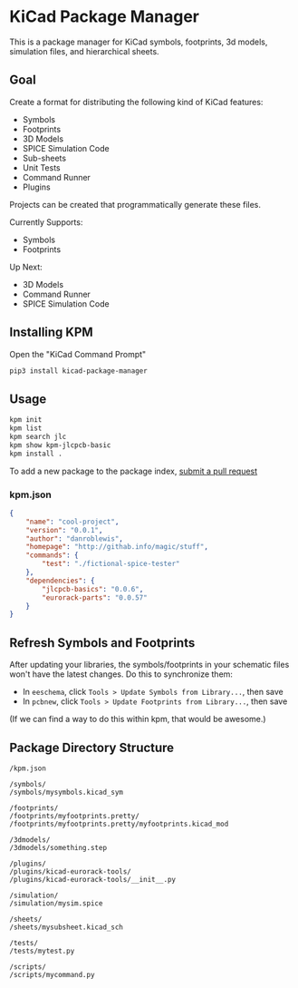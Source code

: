 # KiCad Package Manager


This is a package manager for KiCad symbols, footprints, 3d models, simulation files, and hierarchical sheets.



Goal
----

Create a format for distributing the following kind of KiCad features:

* Symbols
* Footprints
* 3D Models
* SPICE Simulation Code
* Sub-sheets
* Unit Tests
* Command Runner
* Plugins

Projects can be created that programmatically generate these files.

Currently Supports:

* Symbols
* Footprints

Up Next:

* 3D Models
* Command Runner
* SPICE Simulation Code



Installing KPM
--------------

Open the "KiCad Command Prompt"

```bash
pip3 install kicad-package-manager
```



Usage
-----

```bash
kpm init
kpm list
kpm search jlc
kpm show kpm-jlcpcb-basic
kpm install .
```

To add a new package to the package index, [submit a pull request](https://github.com/danroblewis/kicad-package-index)


### kpm.json
```json
{
	"name": "cool-project",
	"version": "0.0.1",
	"author": "danroblewis",
	"homepage": "http://githab.info/magic/stuff",
	"commands": {
		"test": "./fictional-spice-tester"
	},
	"dependencies": {
		"jlcpcb-basics": "0.0.6",
		"eurorack-parts": "0.0.57"
	}
}
```



Refresh Symbols and Footprints
------------------------------

After updating your libraries, the symbols/footprints in your schematic files won't have the latest changes. Do this to synchronize them:

* In `eeschema`, click `Tools > Update Symbols from Library...`, then save
* In `pcbnew`, click `Tools > Update Footprints from Library...`, then save

(If we can find a way to do this within kpm, that would be awesome.)



Package Directory Structure
---------------------------
```
/kpm.json

/symbols/
/symbols/mysymbols.kicad_sym

/footprints/
/footprints/myfootprints.pretty/
/footprints/myfootprints.pretty/myfootprints.kicad_mod

/3dmodels/
/3dmodels/something.step

/plugins/
/plugins/kicad-eurorack-tools/
/plugins/kicad-eurorack-tools/__init__.py

/simulation/
/simulation/mysim.spice

/sheets/
/sheets/mysubsheet.kicad_sch

/tests/
/tests/mytest.py

/scripts/
/scripts/mycommand.py
```

